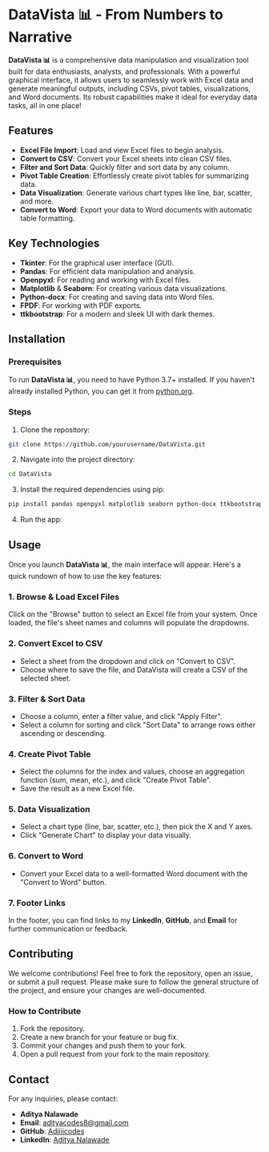 

# DataVista 📊 - From Numbers to Narrative

**DataVista 📊** is a comprehensive data manipulation and visualization tool built for data enthusiasts, analysts, and professionals. With a powerful graphical interface, it allows users to seamlessly work with Excel data and generate meaningful outputs, including CSVs, pivot tables, visualizations, and Word documents. Its robust capabilities make it ideal for everyday data tasks, all in one place!

## Features

- **Excel File Import**: Load and view Excel files to begin analysis.
- **Convert to CSV**: Convert your Excel sheets into clean CSV files.
- **Filter and Sort Data**: Quickly filter and sort data by any column.
- **Pivot Table Creation**: Effortlessly create pivot tables for summarizing data.
- **Data Visualization**: Generate various chart types like line, bar, scatter, and more.
- **Convert to Word**: Export your data to Word documents with automatic table formatting.

## Key Technologies

- **Tkinter**: For the graphical user interface (GUI).
- **Pandas**: For efficient data manipulation and analysis.
- **Openpyxl**: For reading and working with Excel files.
- **Matplotlib** & **Seaborn**: For creating various data visualizations.
- **Python-docx**: For creating and saving data into Word files.
- **FPDF**: For working with PDF exports.
- **ttkbootstrap**: For a modern and sleek UI with dark themes.

## Installation

### Prerequisites

To run **DataVista 📊**, you need to have Python 3.7+ installed. If you haven't already installed Python, you can get it from [python.org](https://www.python.org/downloads/).

### Steps

1. Clone the repository:

```bash
git clone https://github.com/yourusername/DataVista.git
```

2. Navigate into the project directory:

```bash
cd DataVista
```

3. Install the required dependencies using pip:

```bash
pip install pandas openpyxl matplotlib seaborn python-docx ttkbootstrap

```



4. Run the app:


## Usage

Once you launch **DataVista 📊**, the main interface will appear. Here's a quick rundown of how to use the key features:

### 1. **Browse & Load Excel Files**

Click on the "Browse" button to select an Excel file from your system. Once loaded, the file's sheet names and columns will populate the dropdowns.

### 2. **Convert Excel to CSV**

- Select a sheet from the dropdown and click on "Convert to CSV".
- Choose where to save the file, and DataVista will create a CSV of the selected sheet.

### 3. **Filter & Sort Data**

- Choose a column, enter a filter value, and click "Apply Filter".
- Select a column for sorting and click "Sort Data" to arrange rows either ascending or descending.

### 4. **Create Pivot Table**

- Select the columns for the index and values, choose an aggregation function (sum, mean, etc.), and click "Create Pivot Table".
- Save the result as a new Excel file.

### 5. **Data Visualization**

- Select a chart type (line, bar, scatter, etc.), then pick the X and Y axes.
- Click "Generate Chart" to display your data visually.

### 6. **Convert to Word**

- Convert your Excel data to a well-formatted Word document with the "Convert to Word" button.

### 7. **Footer Links**

In the footer, you can find links to my **LinkedIn**, **GitHub**, and **Email** for further communication or feedback.

## Contributing

We welcome contributions! Feel free to fork the repository, open an issue, or submit a pull request. Please make sure to follow the general structure of the project, and ensure your changes are well-documented.

### How to Contribute

1. Fork the repository.
2. Create a new branch for your feature or bug fix.
3. Commit your changes and push them to your fork.
4. Open a pull request from your fork to the main repository.



## Contact

For any inquiries, please contact:

- **Aditya Nalawade**
- **Email**: adityacodes8@gmail.com
- **GitHub**: [Adiiiicodes](https://github.com/Adiiiicodes)
- **LinkedIn**: [Aditya Nalawade](https://www.linkedin.com/in/aditya-nalawade-a4b081297)
